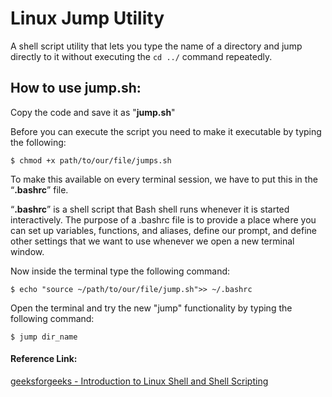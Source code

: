 # Linux Jump Utility
A shell script utility that lets you type the name of a directory and jump 
directly to it without executing the `cd ../` command repeatedly.

## How to use jump.sh:
Copy the code and save it as "__jump.sh__"  
  
Before you can execute the script you need to make it executable by typing the following:

```no-highlight  
$ chmod +x path/to/our/file/jumps.sh  
``` 

To make this available on every terminal session, we have to put this in the “__.bashrc__” file.

“__.bashrc__” is a shell script that Bash shell runs whenever it is started interactively. The purpose of a .bashrc file is to provide a place where you can set up variables, functions, and aliases, define our prompt, and define other settings that we want to use whenever we open a new terminal window.

Now inside the terminal type the following command:  

```  
$ echo "source ~/path/to/our/file/jump.sh">> ~/.bashrc  
```  

Open the terminal and try the new "jump" functionality by typing the following command:

``` 
$ jump dir_name  
```

#### Reference Link:  
[geeksforgeeks - Introduction to Linux Shell and Shell Scripting](https://www.geeksforgeeks.org/introduction-linux-shell-shell-scripting/?ref=shm)  
